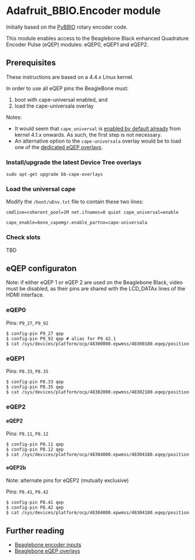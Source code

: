 # Adafruit_BBIO.Encoder module

Initially based on the [PyBBIO](https://github.com/graycatlabs/PyBBIO/bbio/libraries/RotaryEncoder/rotary_encoder.py) rotary encoder code.

This module enables access to the Beaglebone Black enhanced Quadrature Encoder Pulse (eQEP) modules: eQEP0, eQEP1 and eQEP2.

## Prerequisites

These instructions are based on a 4.4.x Linux kernel.

In order to use all eQEP pins the BeagleBone must:

1. boot with cape-universal enabled, and
2. load the cape-universala overlay

Notes:
- It would seem that `cape_universal` is [enabled by default already](https://groups.google.com/d/msg/beagleboard/2D5Pz3r7ZZ8/bLKcvHbGDgAJ) from kernel 4.1.x onwards. As such, the first step is not necessary.
- An alternative option to the `cape-universala` overlay would be to load one of the [dedicated eQEP overlays](https://github.com/Teknoman117/beaglebot/tree/master/encoders/dts). 

### Install/upgrade the latest Device Tree overlays

```
sudo apt-get upgrade bb-cape-overlays
```

### Load the universal cape

Modify the `/boot/uEnv.txt` file to contain these two lines: 

```
cmdline=coherent_pool=1M net.ifnames=0 quiet cape_universal=enable
```

```
cape_enable=bone_capemgr.enable_partno=cape-universala
```

### Check slots

TBD

## eQEP configuraton

Note: if either eQEP 1 or eQEP 2 are used on the Beaglebone Black, video must be disabled, as their pins are shared with the LCD_DATAx lines of the HDMI interface.

### eQEP0

Pins: `P9_27`, `P9_92`

```
$ config-pin P9_27 qep
$ config-pin P9_92 qep # alias for P9_42.1
$ cat /sys/devices/platform/ocp/48300000.epwmss/48300180.eqep/position
```

### eQEP1

Pins: `P8.33`, `P8.35`

```
$ config-pin P8.33 qep
$ config-pin P8.35 qep
$ cat /sys/devices/platform/ocp/48302000.epwmss/48302180.eqep/position
```

### eQEP2

#### eQEP2

Pins: `P8.11`, `P8.12`

```
$ config-pin P8.11 qep 
$ config-pin P8.12 qep
$ cat /sys/devices/platform/ocp/48304000.epwmss/48304180.eqep/position
```

#### eQEP2b

Note: alternate pins for eQEP2 (mutually exclusive)

Pins: `P8.41`, `P8.42`

```
$ config-pin P8.41 qep 
$ config-pin P8.42 qep
$ cat /sys/devices/platform/ocp/48304000.epwmss/48304180.eqep/position
```
## Further reading

- [Beaglebone encoder inputs](https://github.com/Teknoman117/beaglebot/tree/master/encoders)
- [Beaglebone eQEP overlays](https://github.com/Teknoman117/beaglebot/tree/master/encoders/dts)
